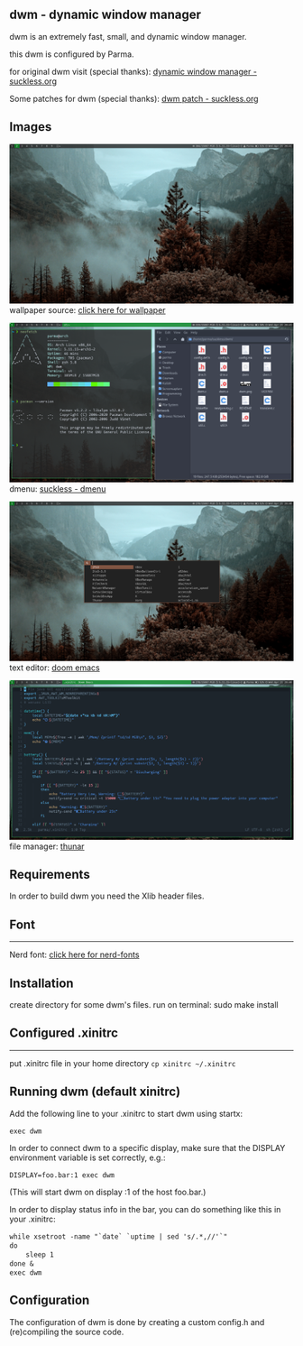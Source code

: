 dwm - dynamic window manager
----------------------------
dwm is an extremely fast, small, and dynamic window manager.

this dwm is configured by Parma.

for original dwm visit (special thanks): [dynamic window manager - suckless.org](https://dwm.suckless.org/)

Some patches for dwm (special thanks): [dwm patch - suckless.org](https://dwm.suckless.org/patches/)

Images
------
![](images/image1.png)
wallpaper source: [click here for wallpaper](https://unsplash.com/photos/MKXyRm-pK50)

![](images/image3.png)
dmenu: [suckless - dmenu](https://tools.suckless.org/dmenu/)

![](images/image2.png)
text editor: [doom emacs](https://github.com/hlissner/doom-emacs)

![](images/image4.png)
file manager: [thunar](https://docs.xfce.org/xfce/thunar/start)

Requirements
------------
In order to build dwm you need the Xlib header files.

## Font
---------
Nerd font: [click here for nerd-fonts](https://github.com/ryanoasis/nerd-fonts)

Installation
------------
create directory for some dwm's files.
run on terminal: sudo make install

## Configured .xinitrc
----------------------
put .xinitrc file in your home directory
`cp xinitrc ~/.xinitrc`


Running dwm (default xinitrc)
---------------------------
Add the following line to your .xinitrc to start dwm using startx:

    exec dwm

In order to connect dwm to a specific display, make sure that
the DISPLAY environment variable is set correctly, e.g.:

    DISPLAY=foo.bar:1 exec dwm

(This will start dwm on display :1 of the host foo.bar.)

In order to display status info in the bar, you can do something
like this in your .xinitrc:

    while xsetroot -name "`date` `uptime | sed 's/.*,//'`"
    do
    	sleep 1
    done &
    exec dwm


Configuration
-------------
The configuration of dwm is done by creating a custom config.h
and (re)compiling the source code.

